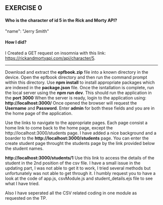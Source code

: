 ## EXERCISE 0
#### Who is the character of id 5 in the Rick and Morty API?
"name": "Jerry Smith"

#### How I did?
I Created a GET request on insomnia with this link: https://rickandmortyapi.com/api/character/5. 

----------------------------------

Download and extract the **epfbook.zip** file into a known directory in the device. 
Open the epfbook directory and then run the command prompt within this directory.
Use **npm install** to install appropriate packages which are indexed in the **package.json** file. 
Once the isntallation is complete, run the local server using the **npm run dev**. This should run the application in the **port 3000**
When the server is ready, login to the application using: **http://localhost:3000/**
Once opened the browser will request the **Username** and **Password**. Enter **admin** for both these fields and you are in the home page of the application.

Use the links to navigate to the appropriate pages. Each page consist a home link to come back to the home page, except the http://localhost:3000/students page. I have added a nice background and a boarder to the **http://localhost:3000/students** page. You can enter the create student page throught the students page by the link provided below the student names.

**http://localhost:3000/students/1** Use this link to access the details of the student in the 2nd position of the csv file. I have a small issue in the updating part, I was not able to get it to work, I tried several methods but unfortunately was not able to get through it. I humbly request you to have a look at the code of app.js, csvModule.js and student_details.ejs file to see what I have tried.

Also I have seperated all the CSV related coding in one module as requested on the TP.
